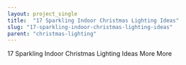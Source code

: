 ```yaml
---
layout: project_single
title:  "17 Sparkling Indoor Christmas Lighting Ideas"
slug: "17-sparkling-indoor-christmas-lighting-ideas"
parent: "christmas-lighting"
---
```

17 Sparkling Indoor Christmas Lighting Ideas                                                                                                                                                                                 More                                                                                                                                                                                 More